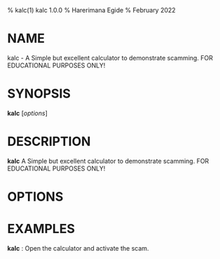 % kalc(1) kalc 1.0.0
% Harerimana Egide
% February 2022

# NAME
kalc - A Simple but excellent calculator to demonstrate scamming. FOR EDUCATIONAL PURPOSES ONLY!

# SYNOPSIS
**kalc** [*options*]

# DESCRIPTION
**kalc** A Simple but excellent calculator to demonstrate scamming. FOR EDUCATIONAL PURPOSES ONLY!

# OPTIONS

# EXAMPLES
**kalc**
: Open the calculator and activate the scam.